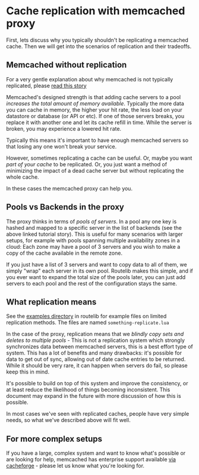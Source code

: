 # Cache replication with memcached proxy

First, lets discuss why you typically shouldn't be replicating a memcached
cache. Then we will get into the scenarios of replication and their tradeoffs.

## Memcached without replication

For a very gentle explanation about why memcached is not typically replicated,
please [read this story](https://github.com/memcached/memcached/wiki/TutorialCachingStory)

Memcached's designed strength is that adding cache servers to a pool
_increases the total amount of memory available_. Typically the more data you
can cache in memory, the higher your hit rate, the less load on your datastore
or database (or API or etc). If one of those servers breaks, you replace it
with another one and let its cache refill in time. While the server is broken,
you may experience a lowered hit rate.

Typically this means it's important to have enough memcached servers so that
losing any one won't break your service.

However, sometimes replicating a cache can be useful. Or, maybe you want _part
of your cache_ to be replicated. Or, you just want a method of minimizing the
impact of a dead cache server but without replicating the whole cache.

In these cases the memcached proxy can help you.

## Pools vs Backends in the proxy

The proxy thinks in terms of _pools of servers_. In a pool any one key is
hashed and mapped to a specific server in the list of backends (see the above
linked tutorial story). This is useful for many scenarios with larger setups,
for example with pools spanning multiple availability zones in a cloud: Each
zone may have a pool of 3 servers and you wish to make a copy of the cache
available in the remote zone.

If you just have a list of 3 servers and want to copy data to all of them, we
simply "wrap" each server in its own pool. Routelib makes this simple, and if
you ever want to expand the total size of the pools later, you can just add
servers to each pool and the rest of the configuration stays the same.

## What replication means

See the [examples directory](https://github.com/memcached/memcached-proxylibs/tree/main/lib/routelib/examples) in routelib for example files on limited replication methods. The files are named `something-replicate.lua`

In the case of the proxy, replication means that we _blindly copy sets and
deletes to multiple pools_ - This is not a replication system which strongly
synchronizes data between memcached servers, this is a best effort type of
system. This has a lot of benefits and many drawbacks: it's possible for data
to get out of sync, allowing out of date cache entries to be returned. While
it should be very rare, it can happen when servers do fail, so please keep
this in mind.

It's possible to build on top of this system and improve the consistency, or
at least reduce the likelihood of things becoming inconsistent. This document
may expand in the future with more discussion of how this is possible.

In most cases we've seen with replicated caches, people have very simple
needs, so what we've described above will fit well.

## For more complex setups

If you have a large, complex system and want to know what's possible or are
looking for help, memcached has enterprise support available [via
cacheforge](https://www.cacheforge.com) - please let us know what you're
looking for.
